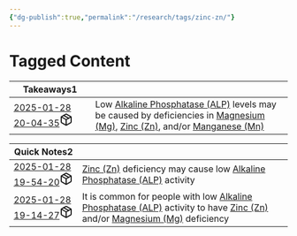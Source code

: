 ```yaml
---
{"dg-publish":true,"permalink":"/research/tags/zinc-zn/"}
---
```


# Tagged Content
<div><table class="dataview table-view-table"><thead class="table-view-thead"><tr class="table-view-tr-header"><th class="table-view-th"><span>Takeaways</span><span class="dataview small-text">1</span></th><th class="table-view-th"><span></span></th></tr></thead><tbody class="table-view-tbody"><tr><td><span><a data-tooltip-position="top" aria-label="Research/Takeaways/2025-01-28 20-04-35.md" data-href="Research/Takeaways/2025-01-28 20-04-35.md" href="Research/Takeaways/2025-01-28 20-04-35.md" class="internal-link" target="_blank" rel="noopener nofollow" fileclass-name="Research Links">2025-01-28 20-04-35</a><a class="metadata-menu fileclass-icon"><svg xmlns="http://www.w3.org/2000/svg" width="24" height="24" viewBox="0 0 24 24" fill="none" stroke="currentColor" stroke-width="2" stroke-linecap="round" stroke-linejoin="round" class="svg-icon lucide-package"><path d="m7.5 4.27 9 5.15"></path><path d="M21 8a2 2 0 0 0-1-1.73l-7-4a2 2 0 0 0-2 0l-7 4A2 2 0 0 0 3 8v8a2 2 0 0 0 1 1.73l7 4a2 2 0 0 0 2 0l7-4A2 2 0 0 0 21 16Z"></path><path d="m3.3 7 8.7 5 8.7-5"></path><path d="M12 22V12"></path></svg></a></span></td><td><span>Low <a data-href="Alkaline Phosphatase (ALP)" href="Alkaline Phosphatase (ALP)" class="internal-link" target="_blank" rel="noopener nofollow">Alkaline Phosphatase (ALP)</a> levels may be caused by deficiencies in <a data-href="Magnesium (Mg)" href="Magnesium (Mg)" class="internal-link" target="_blank" rel="noopener nofollow">Magnesium (Mg)</a>, <a data-href="Zinc (Zn)" href="Zinc (Zn)" class="internal-link" target="_blank" rel="noopener nofollow">Zinc (Zn)</a>, and/or <a data-href="Manganese (Mn)" href="Manganese (Mn)" class="internal-link" target="_blank" rel="noopener nofollow">Manganese (Mn)</a></span></td></tr></tbody></table></div><div><table class="dataview table-view-table"><thead class="table-view-thead"><tr class="table-view-tr-header"><th class="table-view-th"><span>Quick Notes</span><span class="dataview small-text">2</span></th><th class="table-view-th"><span></span></th></tr></thead><tbody class="table-view-tbody"><tr><td><span><a data-tooltip-position="top" aria-label="Research/Quick Notes/2025-01-28 19-54-20.md" data-href="Research/Quick Notes/2025-01-28 19-54-20.md" href="Research/Quick Notes/2025-01-28 19-54-20.md" class="internal-link" target="_blank" rel="noopener nofollow" fileclass-name="Research Links">2025-01-28 19-54-20</a><a class="metadata-menu fileclass-icon"><svg xmlns="http://www.w3.org/2000/svg" width="24" height="24" viewBox="0 0 24 24" fill="none" stroke="currentColor" stroke-width="2" stroke-linecap="round" stroke-linejoin="round" class="svg-icon lucide-package"><path d="m7.5 4.27 9 5.15"></path><path d="M21 8a2 2 0 0 0-1-1.73l-7-4a2 2 0 0 0-2 0l-7 4A2 2 0 0 0 3 8v8a2 2 0 0 0 1 1.73l7 4a2 2 0 0 0 2 0l7-4A2 2 0 0 0 21 16Z"></path><path d="m3.3 7 8.7 5 8.7-5"></path><path d="M12 22V12"></path></svg></a></span></td><td><span><a data-href="Zinc (Zn)" href="Zinc (Zn)" class="internal-link" target="_blank" rel="noopener nofollow">Zinc (Zn)</a> deficiency may cause low <a data-href="Alkaline Phosphatase (ALP)" href="Alkaline Phosphatase (ALP)" class="internal-link" target="_blank" rel="noopener nofollow">Alkaline Phosphatase (ALP)</a> activity</span></td></tr><tr><td><span><a data-tooltip-position="top" aria-label="Research/Quick Notes/2025-01-28 19-14-27.md" data-href="Research/Quick Notes/2025-01-28 19-14-27.md" href="Research/Quick Notes/2025-01-28 19-14-27.md" class="internal-link" target="_blank" rel="noopener nofollow" fileclass-name="Research Links">2025-01-28 19-14-27</a><a class="metadata-menu fileclass-icon"><svg xmlns="http://www.w3.org/2000/svg" width="24" height="24" viewBox="0 0 24 24" fill="none" stroke="currentColor" stroke-width="2" stroke-linecap="round" stroke-linejoin="round" class="svg-icon lucide-package"><path d="m7.5 4.27 9 5.15"></path><path d="M21 8a2 2 0 0 0-1-1.73l-7-4a2 2 0 0 0-2 0l-7 4A2 2 0 0 0 3 8v8a2 2 0 0 0 1 1.73l7 4a2 2 0 0 0 2 0l7-4A2 2 0 0 0 21 16Z"></path><path d="m3.3 7 8.7 5 8.7-5"></path><path d="M12 22V12"></path></svg></a></span></td><td><span>It is common for people with low <a data-href="Alkaline Phosphatase (ALP)" href="Alkaline Phosphatase (ALP)" class="internal-link" target="_blank" rel="noopener nofollow">Alkaline Phosphatase (ALP)</a> activity to have <a data-href="Zinc (Zn)" href="Zinc (Zn)" class="internal-link" target="_blank" rel="noopener nofollow">Zinc (Zn)</a> and/or <a data-href="Magnesium (Mg)" href="Magnesium (Mg)" class="internal-link" target="_blank" rel="noopener nofollow">Magnesium (Mg)</a> deficiency</span></td></tr></tbody></table></div>

